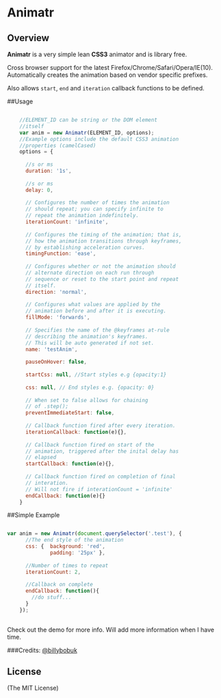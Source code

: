 # Animatr
## Overview
**Animatr** is a very simple lean **CSS3** animator and is library free.

Cross browser support for the latest Firefox/Chrome/Safari/Opera/IE(10). Automatically creates the animation based on vendor specific prefixes.

Also allows `start`, `end` and `iteration` callback functions to be defined.

##Usage

```javascript	

	//ELEMENT_ID can be string or the DOM element
	//itself
	var anim = new Animatr(ELEMENT_ID, options);
	//Example options include the default CSS3 animation
	//properties (camelCased)
	options = {
      
      //s or ms
      duration: '1s',
      
      //s or ms
      delay: 0,
      
      // Configures the number of times the animation
      // should repeat; you can specify infinite to
      // repeat the animation indefinitely.
      iterationCount: 'infinite',
      
      // Configures the timing of the animation; that is,
      // how the animation transitions through keyframes,
      // by establishing acceleration curves.
      timingFunction: 'ease',
      
      // Configures whether or not the animation should
      // alternate direction on each run through
      // sequence or reset to the start point and repeat
      // itself. 
      direction: 'normal',
      
      // Configures what values are applied by the
      // animation before and after it is executing.
      fillMode: 'forwards',
      
      // Specifies the name of the @keyframes at-rule
      // describing the animation's keyframes.
      // This will be auto generated if not set.
      name: 'testAnim',
      
      pauseOnHover: false,
      
      startCss: null, //Start styles e.g {opacity:1}
      
      css: null, // End styles e.g. {opacity: 0}
      
      // When set to false allows for chaining
      // of .step();
      preventImmediateStart: false,
      
      // Callback function fired after every iteration.
      iterationCallback: function(e){},
      
      // Callback function fired on start of the
      // animation, triggered after the inital delay has
      // elapsed
      startCallback: function(e){},
      
      // Callback function fired on completion of final
      // interation. 
      // Will not fire if interationCount = 'infinite'
      endCallback: function(e){}
    }
```

##Simple Example

```javascript

var anim = new Animatr(document.querySelector('.test'), {
      //The end style of the animation
      css: {  background: 'red',
              padding: '25px' },
      
      //Number of times to repeat       
      iterationCount: 2,
      
      //Callback on complete
      endCallback: function(){
      	//do stuff...
      }
    });
    
```

Check out the demo for more info. Will add more information when I have time.

###Credits:
[@billybobuk](https://github.com/billybobuk)

## License 

(The MIT License)